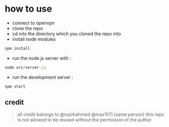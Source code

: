 # how to use
- connect to openvpn
- clone the repo
- cd into the directory which you cloned the repo into
- install node modules
```javascript
npm install
```
- run the node.js server with :
```javascript
node src/server.js
```
- run the development server :
```javascript
npm start
```

## credit
> all credit belongs to @nazihahmed @max1011 (same person)
> this repo is not allowed to be reused without the permission of the author
